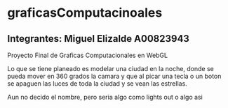 # graficasComputacinoales

## Integrantes: Miguel Elizalde A00823943

Proyecto Final de Graficas Computacionales en WebGL

Lo que se tiene planeado es modelar una ciudad en la noche, donde se pueda mover en 360 grados la camara y que al picar una tecla o un boton se apaguen las luces de toda la ciudad y se vean las estrellas.

Aun no decido el nombre, pero seria algo como lights out o algo asi
